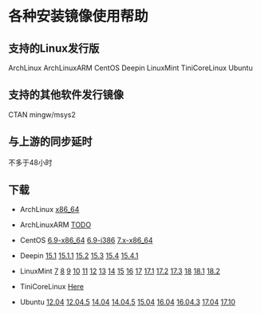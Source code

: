 # 各种安装镜像使用帮助

## 支持的Linux发行版

ArchLinux ArchLinuxARM CentOS Deepin LinuxMint TiniCoreLinux Ubuntu 

## 支持的其他软件发行镜像

CTAN mingw/msys2

## 与上游的同步延时

不多于48小时

## 下载

- ArchLinux [x86_64](https://mirrors.hustunique.com/archlinux/iso/latest/)

- ArchLinuxARM [TODO](#)

- CentOS [6.9-x86_64](https://mirrors.hustunique.com/centos/6/isos/x86_64/) [6.9-i386](https://mirrors.hustunique.com/centos/6/isos/i386/) [7.x-x86_64](https://mirrors.hustunique.com/centos/7/isos/x86_64/)

- Deepin [15.1](https://mirrors.hustunique.com/deepin-cd/15.1/) [15.1.1](https://mirrors.hustunique.com/deepin-cd/15.1.1/) [15.2](https://mirrors.hustunique.com/deepin-cd/15.2-build1/) [15.3](https://mirrors.hustunique.com/deepin-cd/15.3/) [15.4](https://mirrors.hustunique.com/deepin-cd/15.4/) [15.4.1](https://mirrors.hustunique.com/deepin-cd/15.4.1/)

- LinuxMint [7](https://mirrors.hustunique.com/linuxmint-cd/stable/7/) [8](https://mirrors.hustunique.com/linuxmint-cd/stable/8/) [9](https://mirrors.hustunique.com/linuxmint-cd/stable/9/) [10](https://mirrors.hustunique.com/linuxmint-cd/stable/10/) [11](https://mirrors.hustunique.com/linuxmint-cd/stable/11/) [12](https://mirrors.hustunique.com/linuxmint-cd/stable/12/) [13](https://mirrors.hustunique.com/linuxmint-cd/stable/13/) [14](https://mirrors.hustunique.com/linuxmint-cd/stable/14/) [15](https://mirrors.hustunique.com/linuxmint-cd/stable/15/) [16](https://mirrors.hustunique.com/linuxmint-cd/stable/16/) [17](https://mirrors.hustunique.com/linuxmint-cd/stable/17/) [17.1](https://mirrors.hustunique.com/linuxmint-cd/stable/17.1/) [17.2](https://mirrors.hustunique.com/linuxmint-cd/stable/17.2/) [17.3](https://mirrors.hustunique.com/linuxmint-cd/stable/17.3/) [18](https://mirrors.hustunique.com/linuxmint-cd/stable/18/) [18.1](https://mirrors.hustunique.com/linuxmint-cd/stable/18.1/) [18.2](https://mirrors.hustunique.com/linuxmint-cd/stable/18.2/)

- TiniCoreLinux [Here](https://mirrors.hustunique.com/tinycorelinux/downloads.html)

- Ubuntu [12.04](https://mirrors.hustunique.com/ubuntu-release/12.04/) [12.04.5](https://mirrors.hustunique.com/ubuntu-release/12.04.5/) [14.04](https://mirrors.hustunique.com/ubuntu-release/14.04/) [14.04.5](https://mirrors.hustunique.com/ubuntu-release/14.04.5/) [15.04](https://mirrors.hustunique.com/ubuntu-release/15.04/) [16.04](https://mirrors.hustunique.com/ubuntu-release/16.04/) [16.04.3](https://mirrors.hustunique.com/ubuntu-release/16.04.3/) [17.04](https://mirrors.hustunique.com/ubuntu-release/17.04/) [17.10](https://mirrors.hustunique.com/ubuntu-release/17.10/)

